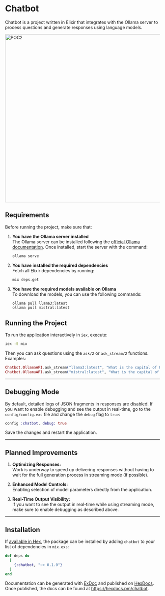 # Chatbot

Chatbot is a project written in Elixir that integrates with the Ollama server to process questions and generate responses using language models.

<img width="547" alt="POC2" src="https://github.com/user-attachments/assets/38cf7506-8836-4022-916f-1a0eb5332a63" />

## Requirements

Before running the project, make sure that:

1. **You have the Ollama server installed**  
   The Ollama server can be installed following the [official Ollama documentation](https://ollama.com/download). Once installed, start the server with the command:
   ```bash
   ollama serve
   ```

2. **You have installed the required dependencies**  
   Fetch all Elixir dependencies by running:
   ```bash
   mix deps.get
   ```

3. **You have the required models available on Ollama**  
   To download the models, you can use the following commands:
   ```bash
   ollama pull llama3:latest
   ollama pull mistral:latest
   ```

## Running the Project

To run the application interactively in `iex`, execute:

```bash
iex -S mix
```

Then you can ask questions using the `ask/2` or `ask_stream/2` functions. Examples:

```elixir
Chatbot.OllamaAPI.ask_stream("llama3:latest", "What is the capital of France?")
Chatbot.OllamaAPI.ask_stream("mistral:latest", "What is the capital of France?")
```

---

## Debugging Mode

By default, detailed logs of JSON fragments in responses are disabled. If you want to enable debugging and see the output in real-time, go to the `config/config.exs` file and change the `debug` flag to `true`:

```elixir
config :chatbot, debug: true
```

Save the changes and restart the application.

---

## Planned Improvements

1. **Optimizing Responses:**  
   Work is underway to speed up delivering responses without having to wait for the full generation process in streaming mode (if possible).

2. **Enhanced Model Controls:**  
   Enabling selection of model parameters directly from the application.

3. **Real-Time Output Visibility:**  
   If you want to see the output in real-time while using streaming mode, make sure to enable debugging as described above.

---

## Installation

If [available in Hex](https://hex.pm/docs/publish), the package can be installed
by adding `chatbot` to your list of dependencies in `mix.exs`:

```elixir
def deps do
  [
    {:chatbot, "~> 0.1.0"}
  ]
end
```

Documentation can be generated with [ExDoc](https://github.com/elixir-lang/ex_doc)
and published on [HexDocs](https://hexdocs.pm). Once published, the docs can
be found at <https://hexdocs.pm/chatbot>.


